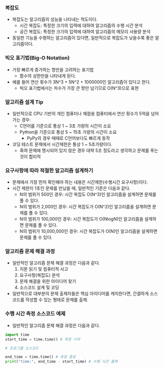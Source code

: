 ### 복잡도

- 복잡도는 알고리즘의 성능을 나타내는 척도이다.
  - 시간 복잡도: 특정한 크기의 입력에 대하여 알고리즘의 수행 시간 분석
  - 공간 복잡도: 특정한 크기의 입력에 대하여 알고리즘의 메모리 사용량 분석
- 동일한 기능을 수행하는 알고리즘이 있다면, 일반적으로 복잡도가 낮을수록 좋은 알고리즘이다.

### 빅오 표기법(Big-O Notation)

- 가장 빠르게 증가하는 항만을 고려하는 표기법
  - 함수의 상한만을 나타내게 된다.
- 예를 들어 연산 횟수가 3N^3 + 5N^2 + 1000000인 알고리즘이 있다고 한다.
  - 빅오 표기법에서는 차수가 가장 큰 항만 남기므로 O(N^3)으로 표현

### 알고리즘 설계 Tip

- 일반적으로 CPU 기반의 개인 컴퓨터나 채점용 컴퓨터에서 연산 횟수가 5억을 넘어가는 경우:
  - C언어를 기준으로 통상 1 ~ 3초 가량의 시간이 소요
  - Python을 기준으로 통상 5 ~ 15초 가량의 시간이 소요
    - PyPy의 경우 때때로 C언어보다도 빠르게 동작
- 코딩 테스트 문제에서 시간제한은 통상 1 ~ 5초가량이다.
  - 혹여 문제에 명시되어 있지 않은 경우 대략 5초 정도라고 생각하고 문제를 푸는 것이 합리적

### 요구사항에 따라 적절한 알고리즘 설계하기

- 문제에서 가장 먼저 확인해야 하는 내용은 시간제한(수행시간 요구사항)이다.
- 시간 제한이 1초인 문제를 만났을 때, 일반적인 기준은 다음과 같다.
  - N의 범위가 500인 경우: 시간 복잡도 O(N^3)인 알고리즘을 설계하면 문제를 풀 수 있다.
  - N의 범위가 2,000인 경우: 시간 복잡도가 O(N^2)인 알고리즘을 설계하면 문제를 풀 수 있다.
  - N의 범위가 100,000인 경우: 시간 복잡도가 O(NlogN)인 알고리즘을 설계하면 문제를 풀 수 있다.
  - N의 범위가 10,000,000인 경우: 시간 복잡도가 O(N)인 알고리즘을 설계하면 문제를 풀 수 있다.

### 알고리즘 문제 해결 과정

- 일반적인 알고리즘 문제 해결 과정은 다음과 같다.
  1. 지문 읽기 및 컴퓨터적 사고
  2. 요구사항(복잡도) 분석
  3. 문제 해결을 위한 아이디어 찾기
  4. 소스코드 설계 및 코딩
- 일반적으로 대부분의 문제 출제자들은 핵심 아이디어를 캐치한다면, 간결하게 소스코드를 작성할 수 있는 형태로 문제를 출제.

### 수행 시간 측정 소스코드 예제

- 일반적인 알고리즘 문제 해결 과정은 다음과 같다.

```python
import time
start_time = time.time() # 측정 시작

# 프로그램 소스코드

end_time = time.time() # 측정 종료
print("time:", end_time - start_time) # 수행 시간 출력
```
